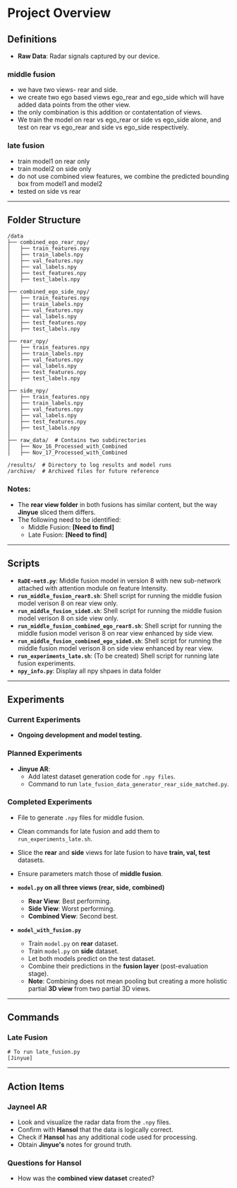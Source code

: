 # Project Overview

## Definitions
- **Raw Data**: Radar signals captured by our device.
### middle fusion 
- we have two views- rear and side.
- we create two ego based views ego_rear and ego_side which will have added data points from the other view.
- the only combination is this addition or contatentation of views.
- We train the model on rear vs ego_rear or side vs ego_side alone, and test on rear vs ego_rear and side vs ego_side respectively.

### late fusion
- train model1 on rear only
- train model2 on side only
- do not use combined view features, we combine the predicted bounding box from model1 and model2
- tested on side vs rear

---
## Folder Structure
```
/data
├── combined_ego_rear_npy/  
│   ├── train_features.npy
│   ├── train_labels.npy
│   ├── val_features.npy
│   ├── val_labels.npy
│   ├── test_features.npy
│   ├── test_labels.npy
│
├── combined_ego_side_npy/  
│   ├── train_features.npy
│   ├── train_labels.npy
│   ├── val_features.npy
│   ├── val_labels.npy
│   ├── test_features.npy
│   ├── test_labels.npy
│
├── rear_npy/  
│   ├── train_features.npy
│   ├── train_labels.npy
│   ├── val_features.npy
│   ├── val_labels.npy
│   ├── test_features.npy
│   ├── test_labels.npy
│
├── side_npy/  
│   ├── train_features.npy
│   ├── train_labels.npy
│   ├── val_features.npy
│   ├── val_labels.npy
│   ├── test_features.npy
│   ├── test_labels.npy
│
├── raw_data/  # Contains two subdirectories
│   ├── Nov_16_Processed_with_Combined
│   ├── Nov_17_Processed_with_Combined

/results/  # Directory to log results and model runs
/archive/  # Archived files for future reference
```

### Notes:
- The **rear view folder** in both fusions has similar content, but the way **Jinyue** sliced them differs.
- The following need to be identified:
  - Middle Fusion: **[Need to find]**
  - Late Fusion: **[Need to find]**

---

## Scripts
- **`RaDE-net8.py`**: Middle fusion model in version 8 with new sub-network attached with attention module on feature Intensity. 
- **`run_middle_fusion_rear8.sh`**: Shell script for running the middle fusion model verison 8 on rear view only.
- **`run_middle_fusion_side8.sh`**: Shell script for running the middle fusion model verison 8 on side view only.
- **`run_middle_fusion_combined_ego_rear8.sh`**: Shell script for running the middle fusion model verison 8 on rear view enhanced by side view.
- **`run_middle_fusion_combined_ego_side8.sh`**: Shell script for running the middle fusion model verison 8 on side view enhanced by rear view.
- **`run_experiments_late.sh`**: (To be created) Shell script for running late fusion experiments.
- **`npy_info.py`**: Display all npy shpaes in data folder 

---

## Experiments

### Current Experiments
- **Ongoing development and model testing.**

### Planned Experiments
- **Jinyue AR**:
  - Add latest dataset generation code for `.npy files`. 
  - Command to run `late_fusion_data_generator_rear_side_matched.py`.

### Completed Experiments
- File to generate `.npy` files for middle fusion.
- Clean commands for late fusion and add them to `run_experiments_late.sh`.
- Slice the **rear** and **side** views for late fusion to have **train, val, test** datasets.
- Ensure parameters match those of **middle fusion**.

- **`model.py` on all three views (rear, side, combined)**
  - **Rear View**: Best performing.
  - **Side View**: Worst performing.
  - **Combined View**: Second best.
- **`model_with_fusion.py`**
  - Train `model.py` on **rear** dataset.
  - Train `model.py` on **side** dataset.
  - Let both models predict on the test dataset.
  - Combine their predictions in the **fusion layer** (post-evaluation stage).
  - **Note**: Combining does not mean pooling but creating a more holistic partial **3D view** from two partial 3D views.

---

## Commands
### Late Fusion
```
# To run late_fusion.py
[Jinyue]
```

---

## Action Items

### Jayneel AR
- Look and visualize the radar data from the `.npy` files.
- Confirm with **Hansol** that the data is logically correct.
- Check if **Hansol** has any additional code used for processing.
- Obtain **Jinyue's** notes for ground truth.

### Questions for Hansol
- How was the **combined view dataset** created?
